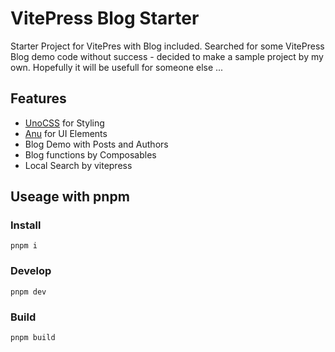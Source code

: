 # VitePress Blog Starter

Starter Project for VitePres with Blog included.
Searched for some VitePress Blog demo code without success - decided to make a sample project by my own.
Hopefully it will be usefull for someone else ...

## Features

* [UnoCSS](https://github.com/unocss/unocss) for Styling
* [Anu](https://github.com/jd-solanki/anu) for UI Elements
* Blog Demo with Posts and Authors
* Blog functions by Composables
* Local Search by vitepress

## Useage with pnpm

### Install
```shell
pnpm i
```

### Develop
```shell
pnpm dev
```

### Build
```shell
pnpm build
```
